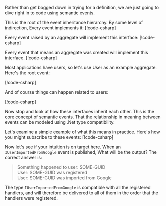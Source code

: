 ﻿Rather than get bogged down in trying for a definition, we are just going to dive right in to code using semantic events.

This is the root of the event inheritance hierarchy. By some level of indirection, Every event implements it:
[!code-csharp[](introduction.cs#IEvent)]

Every event raised by an aggregate will implement this interface:
[!code-csharp[](introduction.cs#IAggregateEvent)]

Every event that means an aggregate was created will implement this interface.
[!code-csharp[](introduction.cs#IAggregateCreatedEvent)]

Most applications have users, so let's use User as an example aggregate. Here's the root event: 

[!code-csharp[](introduction.cs#IUserEvent)]

And of course things can happen related to users: 

[!code-csharp[](introduction.cs#UserEvents1)]

Now stop and look at how these interfaces inherit each other. This is the core concept of semantic events. That the relationship in meaning between events can be modeled using .Net type compatibility.


Let's examine a simple example of what this means in practice. Here's how you might subscribe to these events:
[!code-csharp[](introduction.cs#UserEventRegistration)]

Now let's see if your intuition is on target here. When an `IUserImportedFromGoogle` event is published, What will be the output?
The correct answer is: 

>Something happened to user: SOME-GUID  
>User: SOME-GUID was registered  
>User: SOME-GUID was imported from Google

The type `IUserImportedFromGoogle` is compatible with all the registered handlers, and will therefore be delivered to all of them in the order that the handlers were registered.

